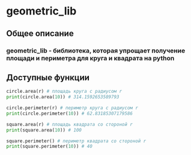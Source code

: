 # geometric_lib
## Общее описание
### geometric_lib - библиотека, которая упрощает получение площади и периметра для круга и квадрата на python

## Доступные функции
```py
circle.area(r) # площадь круга с радиусом r
print(circle.area(10)) # 314.1592653589793

circle.perimeter(r) # периметр круга с радиусом r
print(circle.perimeter(10)) # 62.83185307179586

square.area(r) # площадь квадрата со стороной r
print(square.area(10)) # 100

square.perimeter() # периметр квадрата со стороной r
print(square.perimeter(10)) # 40
```
